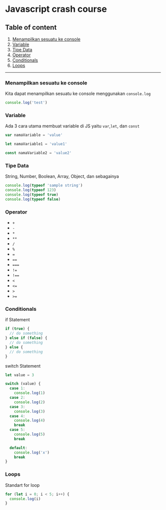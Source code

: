 # Javascript crash course

## Table of content

1. [Menampilkan sesuatu ke console](#menampilkan-sesuatu-ke-console)
1. [Variable](#variable)
1. [Tipe Data](#tipe-data)
1. [Operator](#operator)
1. [Conditionals](#conditionals)
1. [Loops](#loops)

-----------

### Menampilkan sesuatu ke console  

Kita dapat menampilkan sesuatu ke console menggunakan `console.log`
```js
console.log('test')
```

### Variable

Ada 3 cara utama membuat variable di JS yaitu `var`,`let`, dan `const`  
```js
var namaVariable = 'value'

let namaVariable1 = 'value1'

const namaVariable2 = 'value2'
```

### Tipe Data

String, Number, Boolean, Array, Object, dan sebagainya
```js
console.log(typeof 'sample string')
console.log(typeof 123)
console.log(typeof true)
console.log(typeof false)
```

### Operator

- `+`
- `-`
- `*`
- `**`
- `/`
- `%`
- `=`
- `==`
- `===`
- `!=`
- `!==`
- `<`
- `<=`
- `>`
- `>=`

### Conditionals

if Statement
```js
if (true) {
  // do something
} else if (false) {
  // do something
} else {
  // do something
}
```

switch Statement
```js
let value = 3

switch (value) {
  case 1:
    console.log(1)
  case 2:
    console.log(2)
  case 3:
    console.log(3)
  case 4:
    console.log(4)
    break
  case 5:
    console.log(5)
    break

  default:
    console.log('x')
    break
}
```

### Loops

Standart for loop
```js
for (let i = 0; i < 5; i++) {
  console.log(i)
}
```

